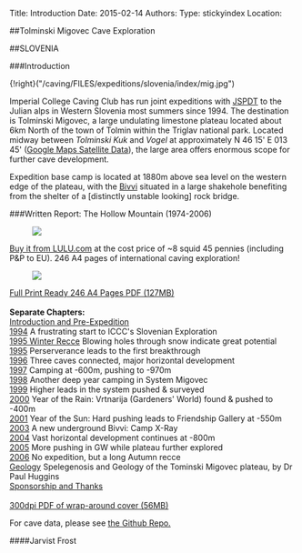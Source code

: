 Title: Introduction
Date: 2015-02-14
Authors:
Type: stickyindex
Location:

##Tolminski Migovec Cave Exploration

##SLOVENIA

###Introduction

{!right}("/caving/FILES/expeditions/slovenia/index/mig.jpg")

Imperial College Caving Club has run joint expeditions with <a href="http://www.pdtolmin.si">JSPDT</a> to the Julian alps in Western Slovenia most summers since 1994. The destination is Tolminski Migovec, a large undulating limestone plateau located about 6km North of the town of Tolmin within the Triglav national park.
Located midway between <i>Tolminski Kuk</i> and <i>Vogel</i> at approximately N 46 15' E 013 45' (<a href="http://maps.google.com/maps?f=q&amp;hl=en&amp;q=46.25+13.75&amp;ll=46.249971,13.74999&amp;spn=0.028252,0.086517&amp;t=k&amp;om=1">Google Maps Satellite Data</a>), the large area offers enormous scope for further cave development.

Expedition base camp is located at 1880m above sea level on the western edge of the plateau, with the <a href="/caving/photo_archive/slovenia/1996/bivi%20in%20the%20summer%201996%20by%20mark%20evans.html">Bivvi</a> situated in a large shakehole benefiting from the shelter of a [distinctly unstable looking] rock bridge.


###Written Report: The Hollow Mountain (1974-2006)

<figure class="article-img-left">
<a href="http://www.lulu.com/content/909368">
<img src="/caving/FILES/expeditions/slovenia/index/hollow_mountain.jpg">
</figure>

Buy it from LULU.com</a> at the cost price of ~8 squid 45 pennies (including P&amp;P to EU). 246 A4 pages of international caving exploration!

<figure class="article-img-right">
<img src="/caving/barebum_trans.png">
</figure>

<a href="/caving/FILES/expeditions/slovenia/hollowmountain/hollow_mountain_final_full_246pages.pdf">Full Print Ready 246 A4 Pages PDF (127MB)</a><br>
<br>
<b>Separate Chapters:</b><br>
<a href="/caving/FILES/expeditions/slovenia/hollowmountain/1993_pre.pdf">Introduction and Pre-Expedition</a>
<br><a href="/caving/FILES/expeditions/slovenia/hollowmountain/1994.pdf">1994</a> A frustrating start to ICCC's Slovenian Exploration
<br><a href="/caving/FILES/expeditions/slovenia/hollowmountain/1994_wintrec.pdf">1995 Winter Recce</a> Blowing holes through snow indicate great potential
<br><a href="/caving/FILES/expeditions/slovenia/hollowmountain/1995.pdf">1995</a> Perserverance leads to the first breakthrough
<br><a href="/caving/FILES/expeditions/slovenia/hollowmountain/1996.pdf">1996</a> Three caves connected, major horizontal development
<br><a href="/caving/FILES/expeditions/slovenia/hollowmountain/1997.pdf">1997</a> Camping at -600m, pushing to -970m
<br><a href="/caving/FILES/expeditions/slovenia/hollowmountain/1998.pdf">1998</a> Another deep year camping in System Migovec
<br><a href="/caving/FILES/expeditions/slovenia/hollowmountain/1999.pdf">1999</a> Higher leads in the system pushed &amp; surveyed
<br><a href="/caving/FILES/expeditions/slovenia/hollowmountain/2000.pdf">2000</a> Year of the Rain: Vrtnarija (Gardeners' World) found &amp; pushed to -400m
<br><a href="/caving/FILES/expeditions/slovenia/hollowmountain/2001.pdf">2001</a> Year of the Sun: Hard pushing leads to Friendship Gallery at -550m
<br><a href="/caving/FILES/expeditions/slovenia/hollowmountain/2003.pdf">2003</a> A new underground Bivvi: Camp X-Ray
<br><a href="/caving/FILES/expeditions/slovenia/hollowmountain/2004.pdf">2004</a> Vast horizontal development continues at -800m
<br><a href="/caving/FILES/expeditions/slovenia/hollowmountain/2005.pdf">2005</a> More pushing in GW while plateau further explored
<br><a href="/caving/FILES/expeditions/slovenia/hollowmountain/2006.pdf">2006</a> No expedition, but a long Autumn recce
<br><a href="/caving/FILES/expeditions/slovenia/hollowmountain/2007_geo.pdf">Geology</a> Spelegenosis and Geology of the Tominski Migovec plateau, by Dr Paul Huggins
<br><a href="/caving/FILES/expeditions/slovenia/hollowmountain/2050_conclusion.pdf">Sponsorship and Thanks</a>
<br>
<br><a href="/caving/FILES/expeditions/slovenia/hollowmountain/dec07-BOTH_COVERS_LULU_300DPI.pdf">300dpi PDF of wrap-around cover (56MB)</a>

For cave data, please see [the Github Repo.](https://github.com/jarvist/migovecsurveydata)

####Jarvist Frost
